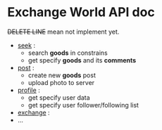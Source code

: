 # Exchange World API doc

~~DELETE LINE~~ mean not implement yet.

- [seek](./seek.md) :
    - search **goods** in constrains
    - get specify **goods** and its **comments**
- [post](./post.md) :
    - create new **goods** post
    - upload photo to server
- [profile](./profile.md) :
    - get specify user data
    - get specify user follower/following list
- [exchange](./exchange.md) :
- ...
